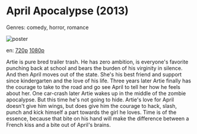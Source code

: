 # April Apocalypse (2013)

Genres: comedy, horror, romance

![poster](http://image.tmdb.org/t/p/w500/9w1wQfngYzjJxuhwt9HXH05JaEi.jpg)

en:
  [720p](magnet:?xt=urn:btih:e8aa2149659fa7009266a42d2d175692652a4069&dn=April+Apocalypse+%282013%29+720p+BrRip+x264+-+YIFY&tr=udp%3A%2F%2Ftracker.openbittorrent.com%3A80%2Fannounce&tr=udp%3A%2F%2Fglotorrents.pw%3A6969%2Fannounce&tr=udp%3A%2F%2Ftracker.openbittorrent.com%3A80%2Fannounce&tr=udp%3A%2F%2Ftracker.opentrackr.org%3A1337%2Fannounce&tr=udp%3A%2F%2Fzer0day.to%3A1337%2Fannounce&tr=udp%3A%2F%2Ftracker.coppersurfer.tk%3A6969%2Fannounce)
  [1080p](magnet:?xt=urn:btih:C20616F998D6A6C6090510E92108F532964C6416&tr=udp://glotorrents.pw:6969/announce&tr=udp://tracker.opentrackr.org:1337/announce&tr=udp://torrent.gresille.org:80/announce&tr=udp://tracker.openbittorrent.com:80&tr=udp://tracker.coppersurfer.tk:6969&tr=udp://tracker.leechers-paradise.org:6969&tr=udp://p4p.arenabg.ch:1337&tr=udp://tracker.internetwarriors.net:1337)
  


Artie is pure bred trailer trash. He has zero ambition, is everyone's favorite punching back at school and bears the burden of his virginity in silence. And then April moves out of the state. She's his best friend and support since kindergarten and the love of his life. Three years later Artie finally has the courage to take to the road and go see April to tell her how he feels about her. One car-crash later Artie wakes up in the middle of the zombie apocalypse. But this time he's not going to hide. Artie's love for April doesn't give him wings, but does give him the courage to hack, slash, punch and kick himself a part towards the girl he loves. Time is of the essence, because that bite on his hand will make the difference between a French kiss and a bite out of April's brains.